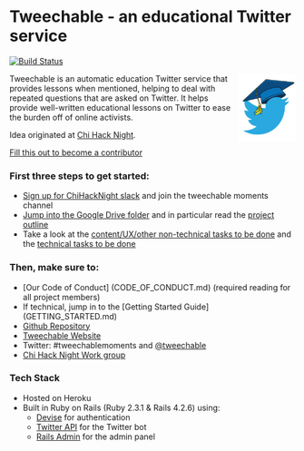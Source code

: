 # Tweechable - an educational Twitter service 
[![Build Status](https://travis-ci.org/Tweechable/tweechable_final.svg?branch=master)](https://travis-ci.org/Tweechable/tweechable_final)


<img src="app/assets/images/logo.jpg?raw=true" align="right" width="100" alt="Tweechable Logo">

Tweechable is an automatic education Twitter service that provides lessons when mentioned, helping to deal with repeated questions that are asked on Twitter. It helps provide well-written educational lessons on Twitter to ease the burden off of online activists. 

Idea originated at [Chi Hack Night](https://chihacknight.org/).

[Fill this out to become a contributor](https://goo.gl/forms/8h4klAN0az3jDqoG3)

### First three steps to get started:
- [Sign up for ChiHackNight slack](slackme.chihacknight.org) and join the tweechable moments channel
- [Jump into the Google Drive folder](https://drive.google.com/drive/u/0/folders/0B5H_yPciI7lWalFxVklhZ0RfUDg) and in particular read the [project outline](https://docs.google.com/document/d/1GXd1CXhlMYkQ6x6Q8i89jkmfDV7VQPp6zpZitr5wdTE/edit)
- Take a look at the [content/UX/other non-technical tasks to be done](https://github.com/Tweechable/tweechable_final/projects/1) and the [technical tasks to be done](https://github.com/Tweechable/tweechable_final/issues)

### Then, make sure to:
- [Our Code of Conduct] (CODE_OF_CONDUCT.md) (required reading for all project members)
- If technical, jump in to the [Getting Started Guide] (GETTING_STARTED.md)
- [Github Repository](https://github.com/Tweechable/tweechable)
- [Tweechable Website](https://tweechable.herokuapp.com/)
- Twitter: #tweechablemoments and [@tweechable](https://twitter.com/tweechable)
- [Chi Hack Night Work group](https://chihacknight.org/breakouts.html)

### Tech Stack

 - Hosted on Heroku
 - Built in Ruby on Rails (Ruby 2.3.1 & Rails 4.2.6) using:
	- [Devise](https://github.com/plataformatec/devise) for authentication
 	- [Twitter API](https://github.com/sferik/twitter) for the Twitter bot
 	- [Rails Admin](https://github.com/sferik/rails_admin) for the admin panel
